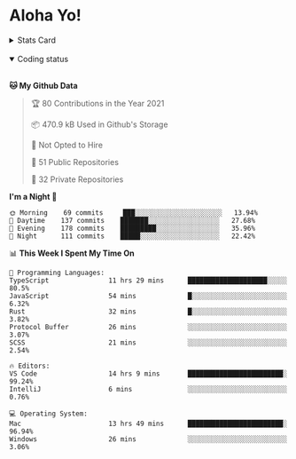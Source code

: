 # Aloha Yo!

<details>
<summary>Stats Card</summary>
 
[![Anurag's github stats](https://github-readme-stats.vercel.app/api?username=GarfieldZHU&show_icons=true&theme=tokyonight)](https://github.com/anuraghazra/github-readme-stats)
 
</details>

<br/>

<details open>

<summary>Coding status</summary>

<br/>

<!--START_SECTION:waka-->
**🐱 My Github Data** 

> 🏆 80 Contributions in the Year 2021
 > 
> 📦 470.9 kB Used in Github's Storage 
 > 
> 🚫 Not Opted to Hire
 > 
> 📜 51 Public Repositories 
 > 
> 🔑 32 Private Repositories  
 > 
**I'm a Night 🦉** 

```text
🌞 Morning    69 commits     ███░░░░░░░░░░░░░░░░░░░░░░   13.94% 
🌆 Daytime    137 commits    ███████░░░░░░░░░░░░░░░░░░   27.68% 
🌃 Evening    178 commits    █████████░░░░░░░░░░░░░░░░   35.96% 
🌙 Night      111 commits    █████░░░░░░░░░░░░░░░░░░░░   22.42%

```


📊 **This Week I Spent My Time On** 

```text
💬 Programming Languages: 
TypeScript               11 hrs 29 mins      ████████████████████░░░░░   80.5% 
JavaScript               54 mins             █░░░░░░░░░░░░░░░░░░░░░░░░   6.32% 
Rust                     32 mins             █░░░░░░░░░░░░░░░░░░░░░░░░   3.82% 
Protocol Buffer          26 mins             ░░░░░░░░░░░░░░░░░░░░░░░░░   3.07% 
SCSS                     21 mins             ░░░░░░░░░░░░░░░░░░░░░░░░░   2.54%

🔥 Editors: 
VS Code                  14 hrs 9 mins       ████████████████████████░   99.24% 
IntelliJ                 6 mins              ░░░░░░░░░░░░░░░░░░░░░░░░░   0.76%

💻 Operating System: 
Mac                      13 hrs 49 mins      ████████████████████████░   96.94% 
Windows                  26 mins             ░░░░░░░░░░░░░░░░░░░░░░░░░   3.06%

```


<!--END_SECTION:waka-->

</details>
